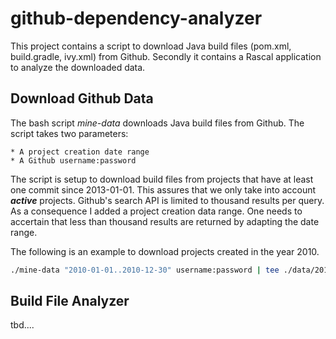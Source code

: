 github-dependency-analyzer
==========================

This project contains a script to download Java build files (pom.xml, build.gradle, ivy.xml) from Github. Secondly it contains a Rascal application to analyze the downloaded data.

Download Github Data
--------------------

The bash script *mine-data* downloads Java build files from Github. The script takes two parameters:

    * A project creation date range
    * A Github username:password
    
The script is setup to download build files from projects that have at least one commit since 2013-01-01. This assures that we only take into account ***active*** projects.
Github's search API is limited to thousand results per query. As a consequence I added a project creation data range. One needs to accertain that less than thousand results are returned by adapting the date range.

The following is an example to download projects created in the year 2010.
```bash
./mine-data "2010-01-01..2010-12-30" username:password | tee ./data/2010.log
```

Build File Analyzer
-------------------

tbd....
